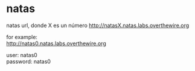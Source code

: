 # natas

natas url, donde X es un número
http://natasX.natas.labs.overthewire.org

for example:
\
http://natas0.natas.labs.overthewire.org

user: natas0 
\
password: natas0